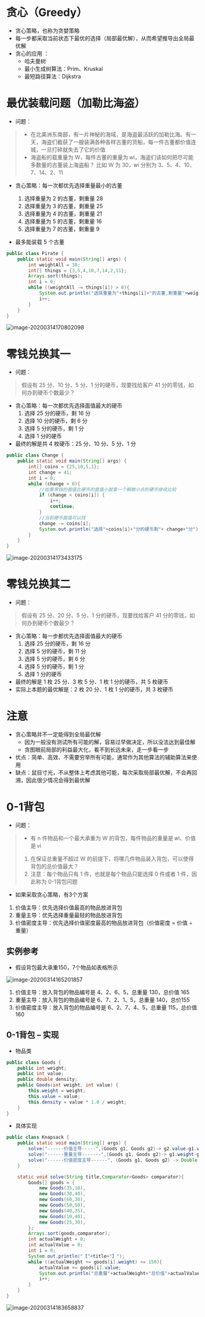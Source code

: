 # 贪心（Greedy）

- 贪心策略，也称为贪婪策略 
- 每一步都采取当前状态下最优的选择（局部最优解），从而希望推导出全局最优解
- 贪心的应用 ：
  - 哈夫曼树 
  - 最小生成树算法：Prim、Kruskal 
  - 最短路径算法：Dijkstra

# 最优装载问题（加勒比海盗）

- 问题：

>- 在北美洲东南部，有一片神秘的海域，是海盗最活跃的加勒比海。有一天，海盗们截获了一艘装满各种各样古董的货船，每一件古董都价值连城，一旦打碎就失去了它的价值 
>- 海盗船的载重量为 W，每件古董的重量为 𝑤i，海盗们该如何把尽可能多数量的古董装上海盗船？ 比如 W 为 30，𝑤i 分别为 3、5、4、10、7、14、2、11

- 贪心策略：每一次都优先选择重量最小的古董 
  1. 选择重量为 2 的古董，剩重量 28 
  2.  选择重量为 3 的古董，剩重量 25 
  3.  选择重量为 4 的古董，剩重量 21 
  4.  选择重量为 5 的古董，剩重量 16 
  5.  选择重量为 7 的古董，剩重量 9 

- 最多能装载 5 个古董

```java
public class Pirate {
    public static void main(String[] args) {
        int weightAll = 30;
        int[] things = {3,5,4,10,7,14,2,11};
        Arrays.sort(things);
        int i = 0;
        while ((weightAll -= things[i]) > 0){
            System.out.println("选择重量为"+things[i]+"的古董,剩重量"+weightAll);
            i++;
        }
    }
}
```

![image-20200314170802098](图片.assets/image-20200314170802098.png)

# 零钱兑换其一

- 问题：

>假设有 25 分、10 分、5 分、1 分的硬币，现要找给客户 41 分的零钱，如何办到硬币个数最少？

- 贪心策略：每一次都优先选择面值最大的硬币 
  1.  选择 25 分的硬币，剩 16 分 
  2.  选择 10 分的硬币，剩 6 分 
  3.  选择 5 分的硬币，剩 1 分 
  4.  选择 1 分的硬币
- 最终的解是共 4 枚硬币：25 分、10 分、5 分、1 分

```java
public class Change {
    public static void main(String[] args) {
        int[] coins = {25,10,5,1};
        int change = 41;
        int i = 0;
        while (change > 0){
            //如果零钱的面值比硬币的面值小就拿一个稍微小点的硬币继续比较
            if (change < coins[i]) {
                i++;
                continue;
            }
            //当前硬币面值可以找
            change -= coins[i];
            System.out.println("选择"+coins[i]+"分的硬币剩"+ change+"分");
        }
    }
}
```

![image-20200314173433175](图片.assets/image-20200314173433175.png)

# 零钱兑换其二

- 问题：

>假设有 25 分、20 分、5 分、1 分的硬币，现要找给客户 41 分的零钱，如何办到硬币个数最少？

- 贪心策略：每一步都优先选择面值最大的硬币 
  1. 选择 25 分的硬币，剩 16 分 
  2.  选择 5 分的硬币，剩 11 分 
  3.  选择 5 分的硬币，剩 6 分 
  4.  选择 5 分的硬币，剩 1 分 
  5.  选择 1 分的硬币 
- 最终的解是 1 枚 25 分、3 枚 5 分、1 枚 1 分的硬币，共 5 枚硬币
- 实际上本题的最优解是：2 枚 20 分、1 枚 1 分的硬币，共 3 枚硬币

# 注意

- 贪心策略并不一定能得到全局最优解 
  - 因为一般没有测试所有可能的解，容易过早做决定，所以没法达到最佳解 
  - 贪图眼前局部的利益最大化，看不到长远未来，走一步看一步
- 优点：简单、高效、不需要穷举所有可能，通常作为其他算法的辅助算法来使用
-  缺点：鼠目寸光，不从整体上考虑其他可能，每次采取局部最优解，不会再回溯，因此很少情况会得到最优解

# 0-1背包

- 问题：

>- 有 n 件物品和一个最大承重为 W 的背包，每件物品的重量是 𝑤i、价值是 𝑣i 
>
>1. 在保证总重量不超过 W 的前提下，将哪几件物品装入背包，可以使得背包的总价值最大？ 
>2. 注意：每个物品只有 1 件，也就是每个物品只能选择 0 件或者 1 件，因此称为 0-1背包问题

-  如果采取贪心策略，有3个方案
  1. 价值主导：优先选择价值最高的物品放进背包 
  2.  重量主导：优先选择重量最轻的物品放进背包 
  3.  价值密度主导：优先选择价值密度最高的物品放进背包（价值密度 = 价值 ÷ 重量）

## 实例参考

- 假设背包最大承重150，7个物品如表格所示

![image-20200314165201857](图片.assets/image-20200314165201857.png)

1. 价值主导：放入背包的物品编号是 4、2、6、5，总重量 130，总价值 165
2. 重量主导：放入背包的物品编号是 6、7、2、1、5，总重量 140，总价155
3. 价值密度主导：放入背包的物品编号是 6、2、7、4、5，总重量 115，总价值 160

## 0-1背包 – 实现

- 物品类

```java
public class Goods {
    public int weight;
    public int value;
    public double density;
    public Goods(int weight, int value) {
        this.weight = weight;
        this.value = value;
        this.density = value * 1.0 / weight;
    }
}
```

- 具体实现

```java
public class Knapsack {
    public static void main(String[] args) {
        solve("------价值主导-----",(Goods g1, Goods g2)-> g2.value-g1.value);
        solve("------重量主导-------",(Goods g1, Goods g2)-> g1.weight-g2.weight);
        solve("------价值密度主导------", (Goods g1, Goods g2) -> Double.compare(g2.density, g1.density));
    }

    static void solve(String title,Comparator<Goods> comparator){
        Goods[] goods = {
            new Goods(35,10),
            new Goods(30,40),
            new Goods(60,30),
            new Goods(50,50),
            new Goods(40,35),
            new Goods(10,40),
            new Goods(25,30),
        };
        Arrays.sort(goods,comparator);
        int actualWeight = 0;
        int actualValue = 0;
        int i = 0;
        System.out.println("【"+title+"】");
        while ((actualWeight += goods[i].weight) <= 150){
            actualValue += goods[i].value;
            System.out.println("总重量"+actualWeight+"总价值"+actualValue);
            i++;
        }
    }
}
```

![image-20200314183658837](图片.assets/image-20200314183658837.png)
